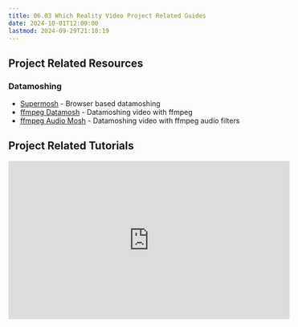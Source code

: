 ```yaml
---
title: 06.03 Which Reality Video Project Related Guides
date: 2024-10-01T12:00:00
lastmod: 2024-09-29T21:18:19
---
```


## Project Related Resources

### Datamoshing

- [Supermosh](https://supermosh.github.io/) - Browser based datamoshing
- [ffmpeg Datamosh](https://github.com/whatmakeart/ffmpeg-datamosh) - Datamoshing video with ffmpeg
- [ffmpeg Audio Mosh](https://github.com/whatmakeart/ffmpeg-audio-mosh) - Datamoshing video with ffmpeg audio filters

## Project Related Tutorials

<div class="video-grid">

<div class="iframe-16-9-container">
<iframe class="youTubeIframe" width="560" height="315" src="https://www.youtube.com/embed/kO66kv92lrE?rel=0" title="YouTube video player" frameborder="0" allow="accelerometer; autoplay; clipboard-write; encrypted-media; gyroscope; picture-in-picture; web-share" allowfullscreen></iframe>
</div>

</div>
